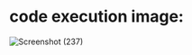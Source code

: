 # code execution image:
![Screenshot (237)](https://user-images.githubusercontent.com/89648206/132446357-bae48c17-4e85-453a-b401-249d10ff349c.png)
